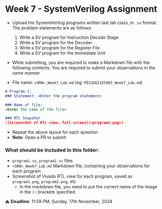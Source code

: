 # Week 7 - SystemVerilog Assignment
- Upload the SystemVerilog programs written last lab class, in `.sv` format. The problem statements are as follows:
	1. Write a SV program for Instruction Decode Stage
	2. Write a SV program for the Decoder
	3. Write a SV program for the Register File
	4. Write a SV program for the Immediate Unit
- While submitting, you are required to make a Markdown file with the following contents. You are required to submit your observations in the same manner

- File name: `<SRN>_Week7_Lab.md` (eg: `PES2UG21EC003_Week7_Lab.md`)
```markdown
# Program 1: 
### Statement: <Enter the program statement>

### Name of file:
<Enter the name of the file>

### RTL Snapshot
![Screenshot of RTL view, full screen](<program1.png>)
```

- Repeat the above layout for each question
- **Note**: Open a PR to submit

### What should be included in this folder:
- `program1.sv`, `program2.sv` files
- `<SRN>_Week7_Lab.md` Markdown file, containing your observations for each program
- Screenshot of Vivado RTL view for each program, saved as `program1.png`, `program2.png`, etc
	- In the markdown file, you need to put the correct name of the image in the `()` brackets specified.

:warning: **Deadline**: 11:59 PM, Sunday, 17th November, 2024
